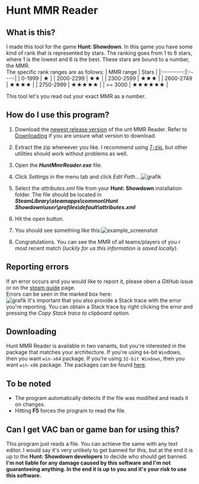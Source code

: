 # Hunt MMR Reader

## What is this?

I made this tool for the game **Hunt: Showdown**. In this game you have some kind of rank that is represented by stars. The ranking goes from 1 to 6 stars, where 1 is the lowest and 6 is the best. These stars are bound to a number, the MMR.\
The specific rank ranges are as follows:
| MMR range | Stars |
|:---------:|:-----:|
|   0-1999  |   ★   |
| 2000-2299 |   ★★   |
| 2300-2599 |   ★★★   |
| 2600-2749 |   ★★★★   |
| 2750-2999 |   ★★★★★   |
| >= 3000   |   ★★★★★★   |

This tool let's you read out your exact MMR as a number.

## How do I use this program?

1. Download the [newest release version](https://github.com/slimDebug/HuntMmrReader/releases/latest) of the unt MMR Reader. Refer to [Downloading](#Downloading) if you are unsure what version to download.
2. Extract the zip whereever you like. I recommend using [7-zip](https://www.7-zip.org/), but other utilities should work without problems as well.
3. Open the **_HuntMmrReader.exe_** file.
4. Click _Settings_ in the menu tab and click _Edit Path..._.![grafik](https://user-images.githubusercontent.com/66317138/169058102-f069f162-1813-4978-b266-dab1a82ea01c.png)

5. Select the _attributes.xml_ file from your **Hunt: Showdown** installation folder. The file should be located in **_SteamLibrary\steamapps\common\Hunt Showdown\user\profiles\default\attributes.xml_**
6. Hit the open button.
7. You should see something like this:![example_screenshot](https://user-images.githubusercontent.com/66317138/169058676-93fed089-2124-45ba-8d7f-d0b265660542.PNG)
8. Congratulations. You can see the MMR of all teams/players of you
r most recent match (_luckily for us this information is saved locally_).

## Reporting errors

If an error occurs and you would like to report it, please oben a GitHub issue or on the [steam guide](https://steamcommunity.com/sharedfiles/filedetails/?id=2806779825) page.\
Errors can be seen in the marked box here:\
![grafik](https://user-images.githubusercontent.com/66317138/169061726-cc95afd3-db82-4931-8a2d-347f9fbffdca.png)
It's important that you also provide a Stack trace with the error you're reporting. You can obtain a Stack trace by right clicking the error and pressing the _Copy Stack trace to clipboard_ option.

## Downloading

Hunt MMR Reader is available in two variants, but you're interested in the package that matches your architecture. If you're using `64`-bit `Win`dows, then you want `win-x64` package. If you're using `32-bit Windows`, then you want `win-x86` package. The packages can be found [here](https://github.com/slimDebug/HuntMmrReader/releases/latest).

## To be noted

- The program automatically detects if the file was modified and reads it on changes.
- Hitting **F5** forces the program to read the file.

## Can I get VAC ban or game ban for using this?

This program just reads a file. You can achieve the same with any text editor. I would say it's very unlikely to get banned for this, but at the end it is up to the **Hunt: Showdown developers** to decide who should get banned. **I'm not liable for any damage caused by this software and I'm not guaranteeing anything. In the end it is up to you and it's your risk to use this software.**

